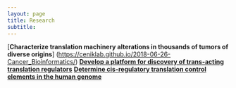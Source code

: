 ```yaml
---
layout: page
title: Research
subtitle: 
---
```


[**Characterize translation machinery alterations in thousands of tumors of diverse origins**] (https://ceniklab.github.io/2018-06-26-Cancer_Bioinformatics/)
[**Develop a platform for discovery of trans-acting translation regulators**](https://ceniklab.github.io/2018-06-26-CRISPR_Screen/)
[**Determine cis-regulatory translation control elements in the human genome**](https://ceniklab.github.io/2018-05-30-first-post/)